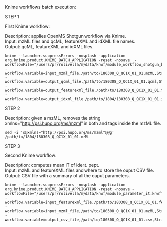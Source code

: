 Knime workflows batch execution: 

STEP 1

First Knime workflow: 

Description: applies OpenMS Shotgun workflow via Knime. <br />
Input: mzML files and qcML, featureXML and idXML file names. <br />
Output: qcML, featureXML and idXML files.

```
knime --launcher.suppressErrors -nosplash -application org.knime.product.KNIME_BATCH_APPLICATION -reset -nosave  -workflowFile="/users/pr/rolivella/mydata/knwf/module_workflow_shotgun_bsa.knwf" -workflow.variable=input_mzml_file,/path/to/180308_Q_QC1X_01_01.mzML,String -workflow.variable=output_qcml_file,/path/to/180308_Q_QC1X_01_01.qcml,String -workflow.variable=output_featurexml_file,/path/to/180308_Q_QC1X_01_01.featureXML,String -workflow.variable=output_idxml_file,/path/to/1804/180308_Q_QC1X_01_01.idXML,String
```

STEP 2

Description: given a mzML, removes the string xmlns="http://psi.hupo.org/ms/mzml" in both <indexedmzML> and <mzML> tags inside the mzML file.  

```
sed -i 's@xmlns="http://psi.hupo.org/ms/mzml"@@g' /path/to/1804/180308_Q_QC1X_01_01.mzML
```

STEP 3

Second Knime workflow: 

Description: computes mean IT of ident. pept. <br />
Input: mzML and featureXML files and where to store the ouput CSV file. <br />
Output: CSV file with a summary of all the ouput parameters.

```
knime --launcher.suppressErrors -nosplash -application org.knime.product.KNIME_BATCH_APPLICATION -reset -nosave -workflowFile="/users/pr/rolivella/mydata/knwf/module_parameter_it.knwf" -workflow.variable=input_featurexml_file,/path/to/180308_Q_QC1X_01_01.featureXML,String -workflow.variable=input_mzml_file,/path/to/180308_Q_QC1X_01_01.mzML,String -workflow.variable=output_csv_file,/path/to/180308_Q_QC1X_01_01.csv,String
```
